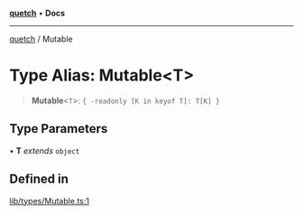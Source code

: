[**quetch**](../README.md) • **Docs**

***

[quetch](../README.md) / Mutable

# Type Alias: Mutable\<T\>

> **Mutable**\<`T`\>: `{ -readonly [K in keyof T]: T[K] }`

## Type Parameters

• **T** *extends* `object`

## Defined in

[lib/types/Mutable.ts:1](https://github.com/nevoland/quetch/blob/b70842cb9761fe7c217edef26e0fbc90449abccb/lib/types/Mutable.ts#L1)
